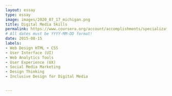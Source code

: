 ```yaml
---
layout: essay
type: essay
image: images/2020_07_17_michigan.png
title: Digital Media Skills
permalink: https://www.coursera.org/account/accomplishments/specialization/L6GZNKKKAJKL
# All dates must be YYYY-MM-DD format!
date: 2015-08-15
labels:
- Web Design HTML + CSS
- User Interface (UI)
- Web Analytics Tools
- User Experience (UX)
- Social Media Marketing
- Design Thinking
- Inclusive Design for Digital Media

  
---
```

